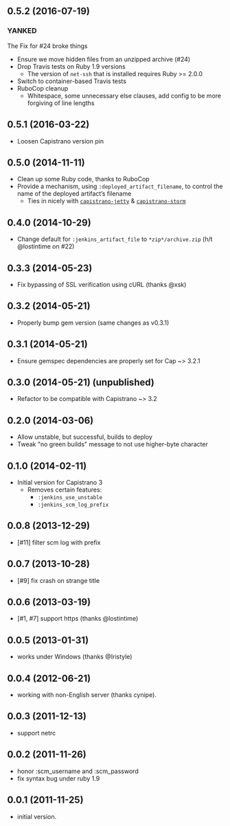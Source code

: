 ## 0.5.2 (2016-07-19)

### YANKED

The Fix for #24 broke things

* Ensure we move hidden files from an unzipped archive (#24)
* Drop Travis tests on Ruby 1.9 versions
    - The version of `net-ssh` that is installed requires Ruby >= 2.0.0
* Switch to container-based Travis tests
* RuboCop cleanup
    - Whitespace, some unnecessary else clauses, add config to be more forgiving of line lengths

## 0.5.1 (2016-03-22)

* Loosen Capistrano version pin

## 0.5.0 (2014-11-11)

* Clean up some Ruby code, thanks to RuboCop
* Provide a mechanism, using `:deployed_artifact_filename`, to control the name of the deployed artifact’s filename
    - Ties in nicely with [`capistrano-jetty`](https://github.com/evertrue/capistrano-jetty) & [`capistrano-storm`](https://github.com/evertrue/capistrano-storm)

## 0.4.0 (2014-10-29)

* Change default for `:jenkins_artifact_file` to `*zip*/archive.zip` (h/t @lostintime on #22)

## 0.3.3 (2014-05-23)

* Fix bypassing of SSL verification using cURL (thanks @xsk)

## 0.3.2 (2014-05-21)

* Properly bump gem version (same changes as v0.3.1)

## 0.3.1 (2014-05-21)

* Ensure gemspec dependencies are properly set for Cap ~> 3.2.1

## 0.3.0 (2014-05-21) (unpublished)

* Refactor to be compatible with Capistrano ~> 3.2

## 0.2.0 (2014-03-06)

* Allow unstable, but successful, builds to deploy
* Tweak "no green builds" message to not use higher-byte character

## 0.1.0 (2014-02-11)

* Initial version for Capistrano 3
    * Removes certain features:
        * `:jenkins_use_unstable`
        * `:jenkins_scm_log_prefix`

## 0.0.8 (2013-12-29)

* [#11] filter scm log with prefix

## 0.0.7 (2013-10-28)

* [#9] fix crash on strange title

## 0.0.6 (2013-03-19)

* [#1, #7] support https  (thanks @lostintime)

## 0.0.5 (2013-01-31)

* works under Windows (thanks @Iristyle)

## 0.0.4 (2012-06-21)

* working with non-English server (thanks cynipe).

## 0.0.3 (2011-12-13)

* support netrc

## 0.0.2 (2011-11-26)

* honor :scm_username and :scm_password
* fix syntax bug under ruby 1.9

## 0.0.1 (2011-11-25)

* initial version.
